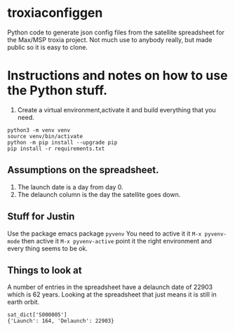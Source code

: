 # troxiaconfiggen

Python code to generate json config files from the satellite
spreadsheet for the Max/MSP troxia project. Not much use to anybody
really, but made public so it is easy to clone.



# Instructions and notes on how to use the Python stuff.


1. Create a virtual environment,activate it and build everything that
   you need.

```
python3 -m venv venv
source venv/bin/activate
python -m pip install --upgrade pip
pip install -r requirements.txt 
```



## Assumptions on the spreadsheet.

1. The launch date is a day from day 0.
2. The delaunch column is the day the satellite goes down.

## Stuff for Justin
Use the package emacs package `pyvenv` You need to active it it
`M-x pyvenv-mode` then active it `M-x pyvenv-active` point it the
right environment and every thing seems to be ok.




## Things to look at
A number of entries in the spreadsheet have a delaunch date of 22903
which is 62 years.  Looking at the spreadsheet that just means it 
is still in earth orbit.
```
sat_dict['S000005']
{'Launch': 164, 'Delaunch': 22903}
```



